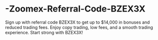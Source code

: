 # -Zoomex-Referral-Code-BZEX3X
Sign up with referral code BZEX3X to get up to $14,000 in bonuses and reduced trading fees. Enjoy copy trading, low fees, and a smooth trading experience. Start strong with BZEX3X!
